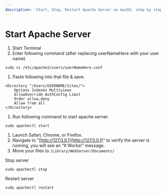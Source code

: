 ```yaml
---
description: 'Start, Stop, Restart Apache Server on macOS, step by step guide'
---
```


# Start Apache Server

1. Start Terminal
2. Enter following command \(after replacing userNameHere with your user name\)

```text
sudo vi /etc/apache2/users/userNameHere.conf
```

1. Paste following into that file & save.

```text
<Directory "/Users/USERNAME/Sites/">
    Options Indexes Multiviews
    AllowOverride AuthConfig Limit
    Order allow,deny
    Allow from all
</Directory>
```

1. Run following command to start apache server.

```text
sudo apachectl start
```

1. Launch Safari, Chrome, or Firefox.
2. Navigate to "[http://127.0.0.1](http://127.0.0.1)" to verify the server is running, you will see an “It Works!” message.
3. Move your files to `/Library/WebServer/Documents/`

Stop server

```text
sudo apachectl stop
```

Restart server

```text
sudo apachectl restart
```

